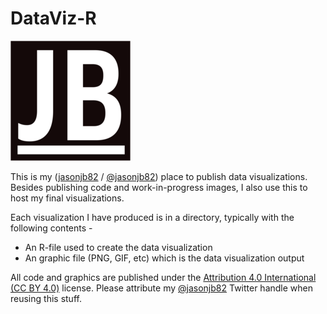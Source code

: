 # DataViz-R
![alt text](https://github.com/jasonjb82/jasonjb82.github.io/raw/master/assets/images/favicon/android-chrome-192x192.png)

This is my ([jasonjb82](https://jasonjb82.github.io/) / [@jasonjb82](https://twitter.com/jasonjb82)) place to publish data visualizations. Besides publishing code and work-in-progress images, I also use this to host my final visualizations. 

Each visualization I have produced is in a directory, typically with the following contents -

* An R-file used to create the data visualization
* An  graphic file (PNG, GIF, etc) which is the data visualization output

All code and graphics are published under the [Attribution 4.0 International (CC BY 4.0)](https://creativecommons.org/licenses/by/4.0/) license. Please attribute my [@jasonjb82](https://twitter.com/jasonjb82) Twitter handle when reusing this stuff.
